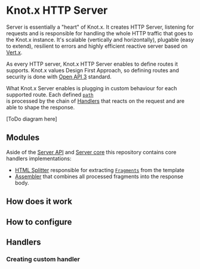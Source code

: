 # Knot.x HTTP Server
Server is essentially a "heart" of Knot.x. It creates HTTP Server, listening for requests
and is responsible for handling the whole HTTP traffic that goes to the Knot.x instance. 
It's scalable (vertically and horizontally), plugable (easy to extend), resilient to errors 
and highly efficient reactive server based on [Vert.x](https://vertx.io/).

As every HTTP server, Knot.x HTTP Server enables to define routes it supports. Knot.x values
Design First Approach, so defining routes and security is done with [Open API 3](https://github.com/OAI/OpenAPI-Specification)
standard.

What Knot.x Server enables is plugging in custom behaviour for each supported route.
Each defined [`path`](https://github.com/OAI/OpenAPI-Specification/blob/master/versions/3.0.2.md#pathItemObject)\
is processed by the chain of [Handlers](https://vertx.io/docs/apidocs/io/vertx/core/Handler.html)
that reacts on the request and are able to shape the response.

[ToDo diagram here]

## Modules
Aside of the [Server API](https://github.com/Knotx/knotx-server-http/tree/master/api) and 
[Server core](https://github.com/Knotx/knotx-server-http/tree/master/core) this repository contains
core handlers implementations:
- [HTML Splitter](https://github.com/Knotx/knotx-server-http/tree/master/splitter-html) responsible for
extracting [`Fragments`](https://github.com/Knotx/knotx-fragment-api) from the template
- [Assembler](https://github.com/Knotx/knotx-server-http/tree/master/assembler) that combines all
processed fragments into the response body.

## How does it work

## How to configure

## Handlers

### Creating custom handler